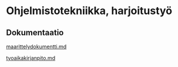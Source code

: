 # Ohjelmistotekniikka, harjoitustyö

## Dokumentaatio


[maarittelydokumentti.md](https://github.com/eevis1/ot-harjoitustyo/blob/master/dokumentaatio/maarittelydokumentti.md)

[tyoaikakirjanpito.md](https://github.com/eevis1/ot-harjoitustyo/blob/master/dokumentaatio/tyoaikakirjanpito.md)

